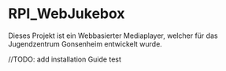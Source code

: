 # RPI_WebJukebox

Dieses Projekt ist ein Webbasierter Mediaplayer, welcher für das Jugendzentrum Gonsenheim entwickelt wurde.

//TODO: add installation Guide
test
